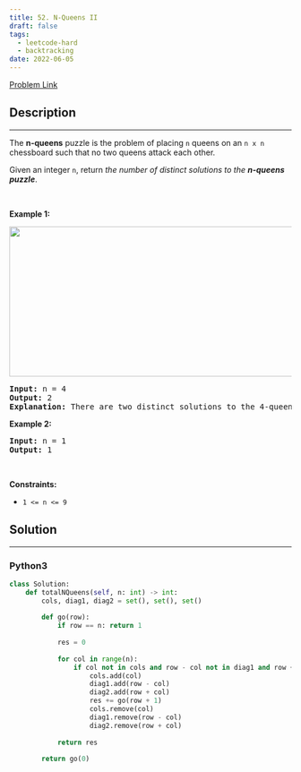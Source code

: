 ```yaml
---
title: 52. N-Queens II
draft: false
tags: 
  - leetcode-hard
  - backtracking
date: 2022-06-05
---
```


[Problem Link](https://leetcode.com/problems/n-queens-ii/)

## Description

---
<p>The <strong>n-queens</strong> puzzle is the problem of placing <code>n</code> queens on an <code>n x n</code> chessboard such that no two queens attack each other.</p>

<p>Given an integer <code>n</code>, return <em>the number of distinct solutions to the&nbsp;<strong>n-queens puzzle</strong></em>.</p>

<p>&nbsp;</p>
<p><strong class="example">Example 1:</strong></p>
<img alt="" src="https://assets.leetcode.com/uploads/2020/11/13/queens.jpg" style="width: 600px; height: 268px;" />
<pre>
<strong>Input:</strong> n = 4
<strong>Output:</strong> 2
<strong>Explanation:</strong> There are two distinct solutions to the 4-queens puzzle as shown.
</pre>

<p><strong class="example">Example 2:</strong></p>

<pre>
<strong>Input:</strong> n = 1
<strong>Output:</strong> 1
</pre>

<p>&nbsp;</p>
<p><strong>Constraints:</strong></p>

<ul>
	<li><code>1 &lt;= n &lt;= 9</code></li>
</ul>


## Solution

---
### Python3
``` py title='n-queens-ii'
class Solution:
    def totalNQueens(self, n: int) -> int:
        cols, diag1, diag2 = set(), set(), set()
        
        def go(row):
            if row == n: return 1
            
            res = 0
            
            for col in range(n):
                if col not in cols and row - col not in diag1 and row + col not in diag2:
                    cols.add(col)
                    diag1.add(row - col)
                    diag2.add(row + col)
                    res += go(row + 1)
                    cols.remove(col)
                    diag1.remove(row - col)
                    diag2.remove(row + col)
            
            return res
        
        return go(0)
```

